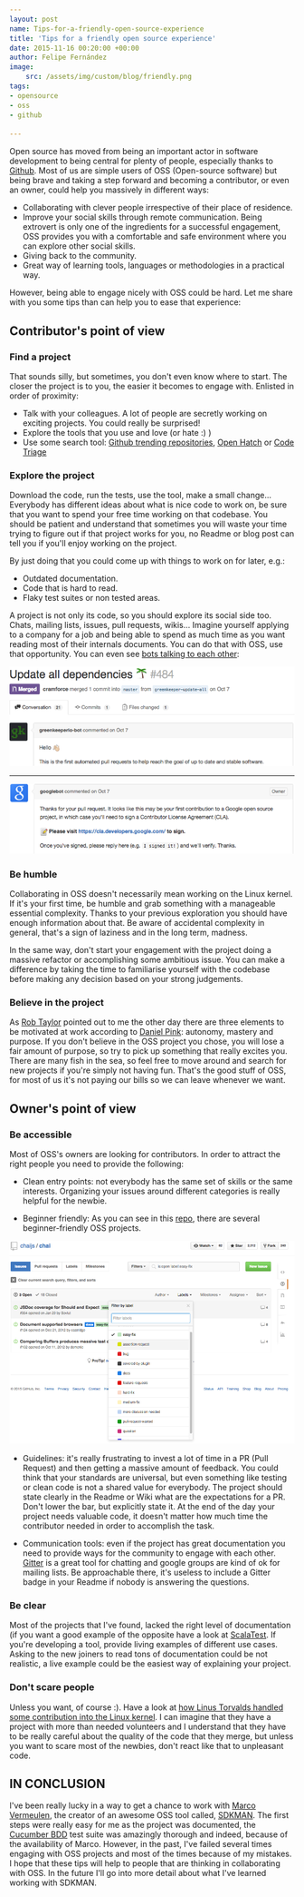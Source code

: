 ```yaml
---
layout: post
name: Tips-for-a-friendly-open-source-experience
title: 'Tips for a friendly open source experience'
date: 2015-11-16 00:20:00 +00:00
author: Felipe Fernández
image:
    src: /assets/img/custom/blog/friendly.png
tags:
- opensource
- oss
- github

---
```


Open source has moved from being an important actor in software development to being central for plenty of people, especially thanks to [Github](https://github.com). Most of us are simple users of OSS (Open-source software) but being brave and taking a step forward and becoming a contributor, or even an owner, could help you massively in different ways:

* Collaborating with clever people irrespective of their place of residence.
* Improve your social skills through remote communication. Being extrovert is only one of the ingredients for a successful engagement, OSS provides you with a comfortable and safe environment where you can explore other social skills.
* Giving back to the community.
* Great way of learning tools, languages or methodologies in a practical way.

However, being able to engage nicely with OSS could be hard. Let me share with you some tips than can help you to ease that experience:

## **Contributor's point of view**

### Find a project

That sounds silly, but sometimes, you don't even know where to start. The closer the project is to you, the easier it becomes to engage with. Enlisted in order of proximity:

* Talk with your colleagues. A lot of people are secretly working on exciting projects. You could really be surprised!
* Explore the tools that you use and love (or hate :) )
* Use some search tool: [Github trending repositories](https://help.github.com/articles/where-can-i-find-open-source-projects-to-work-on/), [Open Hatch](https://openhatch.org/) or [Code Triage](http://www.codetriage.com/)

### Explore the project

Download the code, run the tests, use the tool, make a small change... Everybody has different ideas about what is nice code to work on, be sure that you want to spend your free time working on that codebase. You should be patient and understand that sometimes you will waste your time trying to figure out if that project works for you, no Readme or blog post can tell you if you'll enjoy working on the project.

By just doing that you could come up with things to work on for later, e.g.:

 * Outdated documentation.
 * Code that is hard to read.
 * Flaky test suites or non tested areas.

A project is not only its code, so you should explore its social side too. Chats, mailing lists, issues, pull requests, wikis... Imagine yourself applying to a company for a job and being able to spend as much time as you want reading most of their internals documents. You can do that with OSS, use that opportunity. You can even see [bots talking to each other](https://github.com/ampproject/amphtml/pull/484):


<img src="/assets/img/custom/blog/first-robot.png" />

-----------

<img src="/assets/img/custom/blog/second-robot.png" />


### Be humble

Collaborating in OSS doesn't necessarily mean working on the Linux kernel. If it's your first time, be humble and grab something with a manageable essential complexity. Thanks to your previous exploration you should have enough information about that. Be aware of accidental complexity in general, that's a sign of laziness and in the long term, madness.

In the same way, don't start your engagement with the project doing a massive refactor or accomplishing some ambitious issue. You can make a difference by taking the time to familiarise yourself with the codebase before making any decision based on your strong judgements.

### Believe in the project

As [Rob Taylor](https://twitter.com/roberttaylor426) pointed out to me the other day there are three elements to be motivated at work according to [Daniel Pink](http://deliveringhappiness.com/the-motivation-trifecta-autonomy-mastery-and-purpose/): autonomy, mastery and purpose. If you don't believe in the OSS project you chose, you will lose a fair amount of purpose, so try to pick up something that really excites you. There are many fish in the sea, so feel free to move around and search for new projects if you're simply not having fun. That's the good stuff of OSS, for most of us it's not paying our bills so we can leave whenever we want.

## **Owner's point of view**

### Be accessible

Most of OSS's owners are looking for contributors. In order to attract the right people you need to provide the following:

* Clean entry points: not everybody has the same set of skills or the same interests. Organizing your issues around different categories is really helpful for the newbie.

* Beginner friendly: As you can see in this [repo](https://github.com/MunGell/awesome-for-beginners), there are several beginner-friendly OSS projects.


<img src="/assets/img/custom/blog/labels.png" />


* Guidelines: it's really frustrating to invest a lot of time in a PR (Pull Request) and then getting a massive amount of feedback. You could think that your standards are universal, but even something like testing or clean code is not a shared value for everybody. The project should state clearly in the Readme or Wiki what are the expectations for a PR. Don't lower the bar, but explicitly state it. At the end of the day your project needs valuable code, it doesn't matter how much time the contributor needed in order to accomplish the task.

* Communication tools: even if the project has great documentation you need to provide ways for the community to engage with each other. [Gitter](https://gitter.im/) is a great tool for chatting and google groups are kind of ok for mailing lists. Be approachable there, it's useless to include a Gitter badge in your Readme if nobody is answering the questions.

### Be clear

Most of the projects that I've found, lacked the right level of documentation (if you want a good example of the opposite have a look at [ScalaTest](http://www.scalatest.org/). If you're developing a tool, provide living examples of different use cases. Asking to the new joiners to read tons of documentation could be not realistic, a live example could be the easiest way of explaining your project.

### Don't scare people

Unless you want, of course :). Have a look at [how Linus Torvalds handled some contribution into the Linux kernel](http://www.theregister.co.uk/2014/04/05/torvalds_sievers_dust_up). I can imagine that they have a project with more than needed volunteers and I understand that they have to be really careful about the quality of the code that they merge, but unless you want to scare most of the newbies, don't react like that to unpleasant code.


## IN CONCLUSION

I've been really lucky in a way to get a chance to work with [Marco Vermeulen](https://github.com/marcoVermeulen), the creator of an awesome OSS tool called, [SDKMAN](http://sdkman.io). The first steps were really easy for me as the project was documented, the [Cucumber BDD](https://cucumber.io/) test suite was amazingly thorough and indeed, because of the availability of Marco. However, in the past, I've failed several times engaging with OSS projects and most of the times because of my mistakes. I hope that these tips will help to people that are thinking in collaborating with OSS. In the future I'll go into more detail about what I've learned working with SDKMAN.
